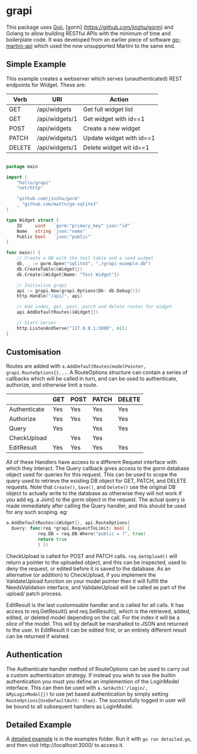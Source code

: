 # grapi
This package uses [Goji](https://github.com/zenazn/goji),
[gorm] (https://github.com/jinzhu/gorm) and Golang to allow building RESTful
APIs with the minimum of time and boilerplate code. It was developed from 
an earlier piece of software [go-martini-api](https://github.com/ivanol/go-martini-api)
which used the now unsupported Martini to the same end.

## Simple Example
This example creates a webserver which serves (unauthenticated) REST
endpoints for Widget. These are:

| Verb    | URI            | Action                          |
|---------|----------------|-------
| GET     | /api/widgets   | Get full widget list
| GET     | /api/widgets/1 | Get widget with id==1
| POST    | /api/widgets   | Create a new widget
| PATCH   | /api/widgets/1 | Update widget with id==1
| DELETE  | /api/widgets/1 | Delete widget wit id==1

```go

package main

import (
	"hollo/grapi"
	"net/http"

	"github.com/jinzhu/gorm"
	_ "github.com/mattn/go-sqlite3"
)

type Widget struct {
	ID     uint   `gorm:"primary_key" json:"id"`
	Name   string `json:"name"`
	Public bool   `json:"public"`
}

func main() {
	// Create a DB with the test table and a seed widget
	db, _ := gorm.Open("sqlite3", "./grapi-example.db")
	db.CreateTable(&Widget{})
	db.Create(&Widget{Name: "Test Widget"})

	// Initialise grapi
	api := grapi.New(grapi.Options{Db: db.Debug()})
	http.Handle("/api/", api)

	// Add index, get, post, patch and delete routes for widget
	api.AddDefaultRoutes(&Widget{})

	// Start Server
	http.ListenAndServe("127.0.0.1:3000", nil)
}
```

## Customisation

Routes are added with `a.AddDefaultRoutes(modelPointer, grapi.RouteOptions{}...`. 
A RouteOptions structure can contain a series of callbacks which
will be called in turn, and can be used to authenticate, authorize, and otherwise
limit a route.

|            |GET|POST|PATCH|DELETE|
|------------|---|----|-----|------|
|Authenticate|Yes|Yes |Yes  |Yes   |
|Authorize   |Yes|Yes |Yes  |Yes   |
|Query       |Yes|    |Yes  |Yes   |
|CheckUpload |   |Yes |Yes  |      |
|EditResult  |Yes|Yes |Yes  |Yes   |

All of these Handlers have access to a different Request interface with which they
interact. The Query callback gives access to the gorm database object used
for queries for this request.  This can be used to scope the query used to
retrieve the existing DB object for GET, PATCH, and DELETE requests. Note
that `Create()`, `Save()`, and `Delete()` use the original DB object to actually
write to the database as otherwise they will not work if you add eg. a Join() to the
gorm object in the request. The actual query is made immediately after calling the Query
handler, and this should be used for any such scoping. eg:

```go
a.AddDefaultRoutes(&Widget{}, api.RouteOptions{
  Query: func(req *grapi.RequestToLimit) bool {
            req.DB = req.DB.Where("public = ?", true)
            return true
            } })
```

CheckUpload is called for POST and PATCH calls. `req.GetUpload()` will return
a pointer to the uploaded object, and this can be inspected, used to deny the request, or edited
before it is saved to the database. As an alternative (or addition) to CheckUpload, if
you implement the ValidateUpload function on your model pointer then it will fulfill
the NeedsValidation interface, and ValidateUpload will be called as part of the upload/
patch process.

EditResult is the last customisable handler and is called for all
calls. It has access to req.GetResult() and req.SetResult(), which is the
retrieved, added, edited, or deleted model depending on the call. For the
index it will be a slice of the model. This will by default be marshalled
to JSON and returned to the user. In EditResult it can be edited first,
or an entirely different result can be returned if wished.

## Authentication

The Authenticate handler method of RouteOptions can be used to carry
out a custom authentication strategy. If instead you wish to use the
builtin authentication you must you define an implemention of the
LoginModel interface. This can then be used with
`a.SetAuth('/login/, &MyLoginModel{})` to use jwt based authentication by simply setting
`RouteOptions{UseDefaultAuth: true}`.  The successfully logged in user
will be bound to all subsequent handlers as LoginModel.

## Detailed Example

A [detailed example](https://github.com/ivanol/grapi/blob/master/examples/detailed.go)
is in the examples folder. Run it with `go run detailed.go`, and then visit
http://localhost:3000/ to access it.
